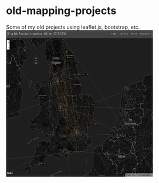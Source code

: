 # old-mapping-projects
Some of my old projects using leaflet.js, bootstrap, etc.
<img src="epl_2016_map.png" width="400" height="400">
